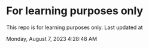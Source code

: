 # For learning purposes only
This repo is for learning purposes only.
Last updated at

Monday, August 7, 2023 4:28:48 AM

